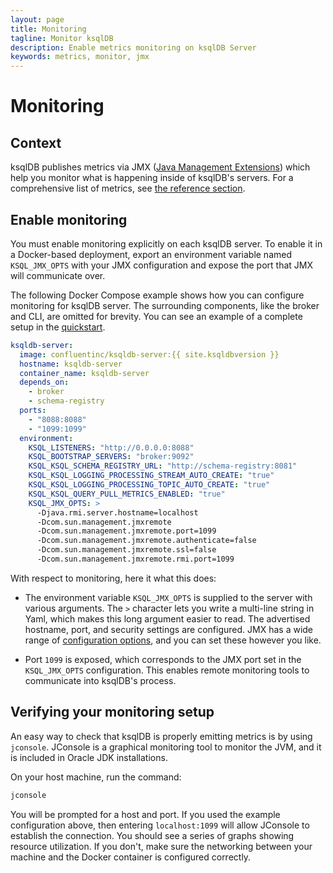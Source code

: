 ```yaml
---
layout: page
title: Monitoring
tagline: Monitor ksqlDB
description: Enable metrics monitoring on ksqlDB Server 
keywords: metrics, monitor, jmx
---
```


<script type="text/javascript">
        window.location = 'https://docs.confluent.io/platform/current/ksqldb/operate-and-deploy/monitoring.html';
</script>

# Monitoring

## Context

ksqlDB publishes metrics via JMX ([Java Management
Extensions](https://www.oracle.com/java/technologies/javase/javamanagement.html))
which help you monitor what is happening inside of ksqlDB's servers. For a
comprehensive list of metrics, see [the reference section](../reference/metrics.md).

## Enable monitoring

You must enable monitoring explicitly on each ksqlDB server. To enable
it in a Docker-based deployment, export an environment variable named
`KSQL_JMX_OPTS` with your JMX configuration and expose the port that
JMX will communicate over.

The following Docker Compose example shows how you can configure
monitoring for ksqlDB server. The surrounding components, like the
broker and CLI, are omitted for brevity. You can see an example of a
complete setup in the [quickstart](https://ksqldb.io/quickstart.html).

```yaml
ksqldb-server:
  image: confluentinc/ksqldb-server:{{ site.ksqldbversion }}
  hostname: ksqldb-server
  container_name: ksqldb-server
  depends_on:
    - broker
    - schema-registry
  ports:
    - "8088:8088"
    - "1099:1099"
  environment:
    KSQL_LISTENERS: "http://0.0.0.0:8088"
    KSQL_BOOTSTRAP_SERVERS: "broker:9092"
    KSQL_KSQL_SCHEMA_REGISTRY_URL: "http://schema-registry:8081"
    KSQL_KSQL_LOGGING_PROCESSING_STREAM_AUTO_CREATE: "true"
    KSQL_KSQL_LOGGING_PROCESSING_TOPIC_AUTO_CREATE: "true"
    KSQL_KSQL_QUERY_PULL_METRICS_ENABLED: "true"
    KSQL_JMX_OPTS: >
      -Djava.rmi.server.hostname=localhost
      -Dcom.sun.management.jmxremote
      -Dcom.sun.management.jmxremote.port=1099
      -Dcom.sun.management.jmxremote.authenticate=false
      -Dcom.sun.management.jmxremote.ssl=false
      -Dcom.sun.management.jmxremote.rmi.port=1099
```

With respect to monitoring, here it what this does:

- The environment variable `KSQL_JMX_OPTS` is supplied to the server
  with various arguments. The `>` character lets you write a
  multi-line string in Yaml, which makes this long argument easier to
  read. The advertised hostname, port, and security settings are
  configured. JMX has a wide range of [configuration
  options](https://docs.oracle.com/javase/8/docs/technotes/guides/management/agent.html),
  and you can set these however you like.

- Port `1099` is exposed, which corresponds to the JMX port set in the
  `KSQL_JMX_OPTS` configuration. This enables remote monitoring tools
  to communicate into ksqlDB's process.

## Verifying your monitoring setup

An easy way to check that ksqlDB is properly emitting metrics is by
using `jconsole`. JConsole is a graphical monitoring tool to monitor
the JVM, and it is included in Oracle JDK installations.

On your host machine, run the command:

```bash
jconsole
```

You will be prompted for a host and port. If you used the example
configuration above, then entering `localhost:1099` will allow
JConsole to establish the connection. You should see a series of 
graphs showing resource utilization. If you don't, make sure the 
networking between your machine and the Docker container is 
configured correctly.
